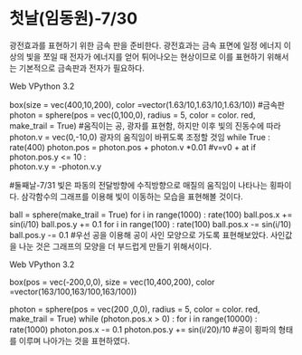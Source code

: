 # 첫날(임동원)-7/30
광전효과를 표현하기 위한 금속 판을 준비한다.
광전효과는 금속 표면에 일정 에너지 이상의 빛을 쪼일 때 전자가 에너지를 얻어 튀어나오는 현상이므로 이를 표현하기 위해서는 기본적으로 금속판과 전자가 필요하다.

Web VPython 3.2

box(size = vec(400,10,200), color =vector(1.63/10,1.63/10,1.63/10)) #금속판
photon = sphere(pos = vec(0,100,0), radius = 5, color = color. red, make_trail = True) #움직이는 공, 광자를 표현함, 하지만 이후 빛의 진동수에 따라 
photon.v = vec(0,-10,0)                                                                 광자의 움직임이 바뀌도록 조정할 것임
while True :
    rate(400)
    photon.pos = photon.pos + photon.v *0.01  #v=v0 + at
    if photon.pos.y <= 10 :    
        photon.v.y = -photon.v.y

#둘째날-7/31
빛은 파동의 전달방향에 수직방향으로 매질의 움직임이 나타나는 횡파이다. 삼각함수의 그래프를 이용해 빛이 이동하는 모습을 표현해볼 것이다.

ball = sphere(make_trail = True)
for i in range(1000) :
   rate(100)
   ball.pos.x += sin(i/10)
   ball.pos.y += 0.1
for i in range(100) :
   rate(100)
   ball.pos.x -= sin(i/10)
   ball.pos.y -= 0.1
#우선 공을 이용해 공이 사인 모양으로 가도록 표현해보았다. 사인값을 나눈 것은 그래프의 모양을 더 부드럽게 만들기 위해서이다.


Web VPython 3.2

box(pos = vec(-200,0,0), size = vec(10,400,200), color =vector(163/100,163/100,163/100))

photon = sphere(pos = vec(200 ,0,0), radius = 5, color = color. red, make_trail = True)
while (photon.pos.x > 0) :
   for i in range(10000) :
    rate(1000)
    photon.pos.x -= 0.1
    photon.pos.y += sin(i/20)/10
 #공이 횡파의 형태를 이루며 나아가는 것을 표현하였다.

  
